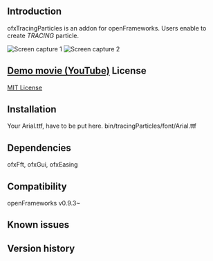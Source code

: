 Introduction
------------
ofxTracingParticles is an addon for openFrameworks. Users enable to create *TRACING* particle.

![Screen capture 1](https://raw.githubusercontent.com/wiki/superpeachman/ofxTracingParticle/images/1.png)
![Screen capture 2](https://raw.githubusercontent.com/wiki/superpeachman/ofxTracingParticle/images/2.png)

[Demo movie (YouTube)](https://www.youtube.com/watch?v=bWBnkUM0v3o)
License
-------
[MIT License](https://en.wikipedia.org/wiki/MIT_License)

Installation
------------
Your Arial.ttf, have to be put here.
bin/tracingParticles/font/Arial.ttf



Dependencies
------------
ofxFft, ofxGui, ofxEasing

Compatibility
------------
openFrameworks v0.9.3~

Known issues
------------


Version history
------------
